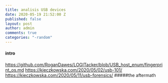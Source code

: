 ```yaml
---
title: analisis USB devices
date: 2020-05-19 21:52:00 Z
published: false
layout: post
author: admin
comments: true
categories: "-random"
---
```


#### intro


<!--more-->


####



####

https://github.com/RoganDawes/LOGITacker/blob/USB_host_enum/fingerprint_os.md
https://kieczkowska.com/2020/05/02/usb-101/
https://kieczkowska.com/2020/05/11/usb-forensics/
#####the aftermath
